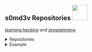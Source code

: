 <h2> s0md3v Repositories <img src="https://media.giphy.com/media/mGcNjsfWAjY5AEZNw6/giphy.gif" width="50"></h2>

*[learning hacking](https://github.com/s0md3v/be-a-hacker) and [programming](https://s0md3v.medium.com/learn-to-code-in-less-than-a-week-8f3da5e0ab29).*

<!-- TABLE OF CONTENTS -->
<details>
  <summary>Repositories</summary>

[Arjun](/Arjun/#README.md)

[Blazy](/Blazy/#README.md)

[Bolt](/Bolt/#README.md)

[Breacher](/Breacher/#README.md)

[Cloak](/Cloak/#README.md)

[Corsy](/Corsy/#README.md)

[CyberChef](/CyberChef/#README.md)

[Decodify](/Decodify/#README.md)

[Diggy](/Diggy/#README.md)

[Entropy](/Entropy/#README.md)

[fonetic-go](/fonetic-go/#README.md)

[goop](/goop/#README.md)

[hardcodes](/hardcodes/#README.md)

[Hash-Buster](/Hash-Buster/#README.md)

[hashid](/hashid/#README.md)

[huepy](/huepy/#README.md)

[JShell](/JShell/#README.md)

[Locky](/Locky/#README.md)

[meta](/meta/#README.md)

[nano](/nano/#README.md)

[Orbit](/Orbit/#README.md)

[ote](/ote/#README.md)

[Parth](/Parth/#README.md)

[Photon](/Photon/#README.md)

[proxify](/proxify/#README.md)

[Quark](/Quark/#README.md)

[ReconDog](/ReconDog/#README.md)

[rewise](/rewise/#README.md)

[shades](/shades/#README.md)

[Shiva](/Shiva/#README.md)

[Silver](/Silver/#README.md)

[Smap](/Smap/#README.md)

[sqlmate](/sqlmate/#README.md)

[Striker](/Striker/#README.md)

[uro](/uro/#README.md)

[velocity](/velocity/#README.md)

[XSStrike](/XSStrike/#README.md)

[Zen](/Zen/#README.md)

[zetanize](/zetanize/#README.md)
</details>

<!-- TABLE OF CONTENTS -->
<details>
  <summary>Example</summary>
  
# Decodify
It can detect and decode encoded strings, recursively.\
Lets take this string : `s0md3v` and encode it in Base 64
```
czBtZDN2
```
Now lets encode it in hex
```
637a42745a444e32
```
And now again in Base 64
```
NjM3YTQyNzQ1YTQ0NGUzMg==
```
Now lets supply it to **Decodify**

<img src='https://i.imgur.com/bsiEyiM.png' />

Boom! Thats what <b>Decodify</b> does. It automatically detects the encoding and decodes it and it does that recursively.

### Supported Encodings and Encryptions
- Caesar ciphers
- Hex
- Decimal
- Binary
- Base64
- URL
- FromChar
- MD5
- SHA1
- SHA2

**Warning:** Decodify uses third party web services for MD5, SHA1 & SHA2 hash lookups. If you are dealing with sensitive data, you are advised to use the `-s` option which will prevent Decodify to use these services.

### Usage
Download Decodify with the following command:
```
git clone https://github.com/UltimateHackers/Decodify
```
Now switch to Decodify directory and run the installer with this command:
```
make install
```
Now you can run decodify by entering `dcode <string to decode>` in your terminal.

To remove Decodify run the uninstaller with this command
```
make uninstall
```

#### Decoding Caesar Cipher
You can supply the offest by `--rot` option or you can tell Decodify to decode for 1-26 offest by using `--rot all`.\
Using `-rot all` option on the string `bpgkta xh qtiitg iwpc sr` gives the following output:

![rot all demo](https://i.imgur.com/4mqxpBU.png)

#### Reversing a String
You can reverse a string by using the `-rev` option.

### Contribution
If you encounter a valid encoded string which wasn't correctly processed by Decodfiy, please open an issue including the string.<br>
You can also contribute by adding support for more encodings or by fixing my poorly writting code.
  
<details>

  
[![Twitter Follow](https://img.shields.io/twitter/follow/s0md3v?style=social)](https://twitter.com/s0md3v)
